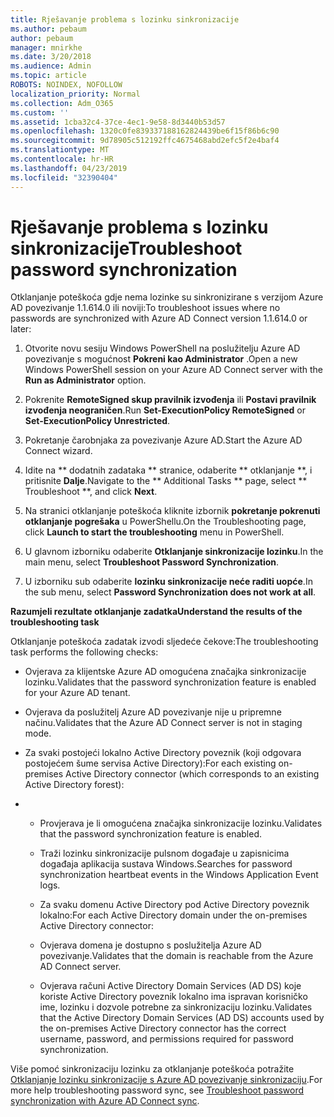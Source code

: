 ```yaml
---
title: Rješavanje problema s lozinku sinkronizacije
ms.author: pebaum
author: pebaum
manager: mnirkhe
ms.date: 3/20/2018
ms.audience: Admin
ms.topic: article
ROBOTS: NOINDEX, NOFOLLOW
localization_priority: Normal
ms.collection: Adm_O365
ms.custom: ''
ms.assetid: 1cba32c4-37ce-4ec1-9e58-8d3440b53d57
ms.openlocfilehash: 1320c0fe839337188162824439be6f15f86b6c90
ms.sourcegitcommit: 9d78905c512192ffc4675468abd2efc5f2e4baf4
ms.translationtype: MT
ms.contentlocale: hr-HR
ms.lasthandoff: 04/23/2019
ms.locfileid: "32390404"
---
```

# <a name="troubleshoot-password-synchronization"></a><span data-ttu-id="51a4f-102">Rješavanje problema s lozinku sinkronizacije</span><span class="sxs-lookup"><span data-stu-id="51a4f-102">Troubleshoot password synchronization</span></span>

<span data-ttu-id="51a4f-103">Otklanjanje poteškoća gdje nema lozinke su sinkronizirane s verzijom Azure AD povezivanje 1.1.614.0 ili noviji:</span><span class="sxs-lookup"><span data-stu-id="51a4f-103">To troubleshoot issues where no passwords are synchronized with Azure AD Connect version 1.1.614.0 or later:</span></span>
  
1. <span data-ttu-id="51a4f-104">Otvorite novu sesiju Windows PowerShell na poslužitelju Azure AD povezivanje s mogućnost **Pokreni kao Administrator** .</span><span class="sxs-lookup"><span data-stu-id="51a4f-104">Open a new Windows PowerShell session on your Azure AD Connect server with the **Run as Administrator** option.</span></span> 
    
2. <span data-ttu-id="51a4f-105">Pokrenite **RemoteSigned skup pravilnik izvođenja** ili **Postavi pravilnik izvođenja neograničen**.</span><span class="sxs-lookup"><span data-stu-id="51a4f-105">Run **Set-ExecutionPolicy RemoteSigned** or **Set-ExecutionPolicy Unrestricted**.</span></span> 
    
3. <span data-ttu-id="51a4f-106">Pokretanje čarobnjaka za povezivanje Azure AD.</span><span class="sxs-lookup"><span data-stu-id="51a4f-106">Start the Azure AD Connect wizard.</span></span>
    
4. <span data-ttu-id="51a4f-107">Idite na \*\* dodatnih zadataka \*\* stranice, odaberite \*\* otklanjanje \*\*, i pritisnite **Dalje**.</span><span class="sxs-lookup"><span data-stu-id="51a4f-107">Navigate to the \*\* Additional Tasks \*\* page, select \*\* Troubleshoot \*\*, and click **Next**.</span></span> 
    
5. <span data-ttu-id="51a4f-108">Na stranici otklanjanje poteškoća kliknite izbornik **pokretanje pokrenuti otklanjanje pogrešaka** u PowerShellu.</span><span class="sxs-lookup"><span data-stu-id="51a4f-108">On the Troubleshooting page, click **Launch to start the troubleshooting** menu in PowerShell.</span></span> 
    
6. <span data-ttu-id="51a4f-109">U glavnom izborniku odaberite **Otklanjanje sinkronizacije lozinku**.</span><span class="sxs-lookup"><span data-stu-id="51a4f-109">In the main menu, select **Troubleshoot Password Synchronization**.</span></span> 
    
7. <span data-ttu-id="51a4f-110">U izborniku sub odaberite **lozinku sinkronizacije neće raditi uopće**.</span><span class="sxs-lookup"><span data-stu-id="51a4f-110">In the sub menu, select **Password Synchronization does not work at all**.</span></span> 
    
 <span data-ttu-id="51a4f-111">**Razumjeli rezultate otklanjanje zadatka**</span><span class="sxs-lookup"><span data-stu-id="51a4f-111">**Understand the results of the troubleshooting task**</span></span>
  
<span data-ttu-id="51a4f-112">Otklanjanje poteškoća zadatak izvodi sljedeće čekove:</span><span class="sxs-lookup"><span data-stu-id="51a4f-112">The troubleshooting task performs the following checks:</span></span>
  
- <span data-ttu-id="51a4f-113">Ovjerava za klijentske Azure AD omogućena značajka sinkronizacije lozinku.</span><span class="sxs-lookup"><span data-stu-id="51a4f-113">Validates that the password synchronization feature is enabled for your Azure AD tenant.</span></span>
    
- <span data-ttu-id="51a4f-114">Ovjerava da poslužitelj Azure AD povezivanje nije u pripremne načinu.</span><span class="sxs-lookup"><span data-stu-id="51a4f-114">Validates that the Azure AD Connect server is not in staging mode.</span></span>
    
- <span data-ttu-id="51a4f-115">Za svaki postojeći lokalno Active Directory poveznik (koji odgovara postojećem šume servisa Active Directory):</span><span class="sxs-lookup"><span data-stu-id="51a4f-115">For each existing on-premises Active Directory connector (which corresponds to an existing Active Directory forest):</span></span>
    
- 
  - <span data-ttu-id="51a4f-116">Provjerava je li omogućena značajka sinkronizacije lozinku.</span><span class="sxs-lookup"><span data-stu-id="51a4f-116">Validates that the password synchronization feature is enabled.</span></span>
    
  - <span data-ttu-id="51a4f-117">Traži lozinku sinkronizacije pulsnom događaje u zapisnicima događaja aplikacija sustava Windows.</span><span class="sxs-lookup"><span data-stu-id="51a4f-117">Searches for password synchronization heartbeat events in the Windows Application Event logs.</span></span>
    
  - <span data-ttu-id="51a4f-118">Za svaku domenu Active Directory pod Active Directory poveznik lokalno:</span><span class="sxs-lookup"><span data-stu-id="51a4f-118">For each Active Directory domain under the on-premises Active Directory connector:</span></span>
    
  - <span data-ttu-id="51a4f-119">Ovjerava domena je dostupno s poslužitelja Azure AD povezivanje.</span><span class="sxs-lookup"><span data-stu-id="51a4f-119">Validates that the domain is reachable from the Azure AD Connect server.</span></span>
    
  - <span data-ttu-id="51a4f-120">Ovjerava računi Active Directory Domain Services (AD DS) koje koriste Active Directory poveznik lokalno ima ispravan korisničko ime, lozinku i dozvole potrebne za sinkronizaciju lozinku.</span><span class="sxs-lookup"><span data-stu-id="51a4f-120">Validates that the Active Directory Domain Services (AD DS) accounts used by the on-premises Active Directory connector has the correct username, password, and permissions required for password synchronization.</span></span>
    
<span data-ttu-id="51a4f-121">Više pomoć sinkronizaciju lozinku za otklanjanje poteškoća potražite [Otklanjanje lozinku sinkronizacije s Azure AD povezivanje sinkronizaciju](https://docs.microsoft.com/azure/active-directory/connect/active-directory-aadconnectsync-troubleshoot-password-synchronization).</span><span class="sxs-lookup"><span data-stu-id="51a4f-121">For more help troubleshooting password sync, see [Troubleshoot password synchronization with Azure AD Connect sync](https://docs.microsoft.com/azure/active-directory/connect/active-directory-aadconnectsync-troubleshoot-password-synchronization).</span></span>
  

